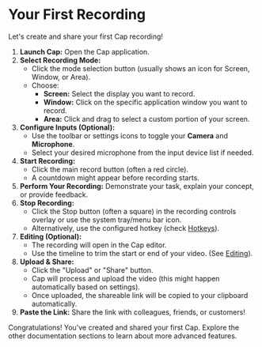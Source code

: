 # Your First Recording

Let's create and share your first Cap recording!

1.  **Launch Cap:** Open the Cap application.
2.  **Select Recording Mode:**
    *   Click the mode selection button (usually shows an icon for Screen, Window, or Area).
    *   Choose:
        *   **Screen:** Select the display you want to record.
        *   **Window:** Click on the specific application window you want to record.
        *   **Area:** Click and drag to select a custom portion of your screen.
3.  **Configure Inputs (Optional):**
    *   Use the toolbar or settings icons to toggle your **Camera** and **Microphone**.
    *   Select your desired microphone from the input device list if needed.
4.  **Start Recording:**
    *   Click the main record button (often a red circle).
    *   A countdown might appear before recording starts.
5.  **Perform Your Recording:** Demonstrate your task, explain your concept, or provide feedback.
6.  **Stop Recording:**
    *   Click the Stop button (often a square) in the recording controls overlay or use the system tray/menu bar icon.
    *   Alternatively, use the configured hotkey (check [Hotkeys](./desktop-app/hotkeys.md)).
7.  **Editing (Optional):**
    *   The recording will open in the Cap editor.
    *   Use the timeline to trim the start or end of your video. (See [Editing](./core-features/editing.md)).
8.  **Upload & Share:**
    *   Click the "Upload" or "Share" button.
    *   Cap will process and upload the video (this might happen automatically based on settings).
    *   Once uploaded, the shareable link will be copied to your clipboard automatically.
9.  **Paste the Link:** Share the link with colleagues, friends, or customers!

Congratulations! You've created and shared your first Cap. Explore the other documentation sections to learn about more advanced features.

